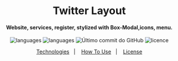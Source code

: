 
<h1 align="center">
  Twitter Layout
</h1>

<h4 align="center">
Website, services, register, stylized with Box-Modal,icons, menu.
</h4>
<p align="center">
  <img alt="languages" src="https://img.shields.io/github/languages/top/carlosgustavo/twitter-layout">
  <img alt="languages" src="https://img.shields.io/github/languages/count/carlosgustavo/twitter-layout">
  <img alt="Último commit do GitHub" src="https://img.shields.io/github/last-commit/carlosgustavo/twitter-layout">
  <img alt="licence" src="https://img.shields.io/github/license/carlosgustavo/twitter-layout">
</p>
<p align="center">
  <a href="#rocket-technologies"">Technologies</a>&nbsp;&nbsp;&nbsp;|&nbsp;&nbsp;&nbsp;
  <a href="#information_source-how-to-use">How To Use</a>&nbsp;&nbsp;&nbsp;|&nbsp;&nbsp;&nbsp;
  <a href="#memo-license">License</a>
</p>
